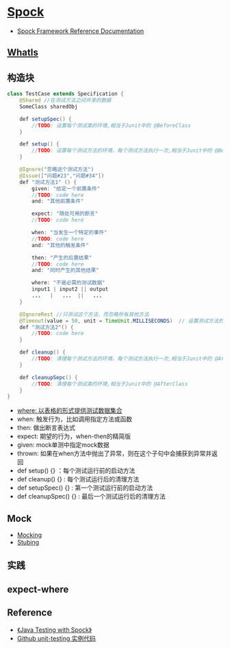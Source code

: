 # [Spock](http://spockframework.org)

* [Spock Framework Reference Documentation](http://spockframework.github.io/spock/docs)

## [WhatIs](WhatIs.md)

## 构造块
```java
class TestCase extends Specification {
    @Shared //在测试方法之间共享的数据
    SomeClass sharedObj

    def setupSpec() {
        //TODO: 设置每个测试类的环境,相当于Junit中的 @BeforeClass
    }

    def setup() {
        //TODO: 设置每个测试方法的环境，每个测试方法执行一次,相当于Junit中的 @Before
    }

    @Ignore("忽略这个测试方法")
    @Issue(["问题#23","问题#34"])
    def "测试方法1" () {
        given: "给定一个前置条件"
        //TODO: code here
        and: "其他前置条件"

        expect: "随处可用的断言"
        //TODO: code here

        when: "当发生一个特定的事件"
        //TODO: code here
        and: "其他的触发条件"

        then: "产生的后置结果"
        //TODO: code here
        and: "同时产生的其他结果"

        where: "不是必需的测试数据"
        input1 | input2 || output
        ...   |   ...  ||   ...
    }

    @IgnoreRest //只测试这个方法，而忽略所有其他方法
    @Timeout(value = 50, unit = TimeUnit.MILLISECONDS)  // 设置测试方法的超时时间，默认单位为秒
    def "测试方法2"() {
        //TODO: code here
    }

    def cleanup() {
        //TODO: 清理每个测试方法的环境，每个测试方法执行一次,相当于Junit中的 @After
    }

    def cleanupSepc() {
        //TODO: 清理每个测试类的环境,相当于Junit中的 @AfterClass
    }
}
```
* [where: 以表格的形式提供测试数据集合](design/where.md)
* when: 触发行为，比如调用指定方法或函数
* then: 做出断言表达式
* expect: 期望的行为，when-then的精简版
* given: mock单测中指定mock数据
* thrown: 如果在when方法中抛出了异常，则在这个子句中会捕获到异常并返回
* def setup() {} ：每个测试运行前的启动方法
* def cleanup() {} : 每个测试运行后的清理方法
* def setupSpec() {} : 第一个测试运行前的启动方法
* def cleanupSpec() {} : 最后一个测试运行后的清理方法

## Mock
* [Mocking](design/Mocking.md)
* [Stubing](design/Stubing.md)

## 实践
## expect-where

## Reference
* [《Java Testing with Spock》](https://www.manning.com/books/java-testing-with-spock)
* [Github unit-testing 实例代码](https://github.com/mpredli01/unit-testing)


